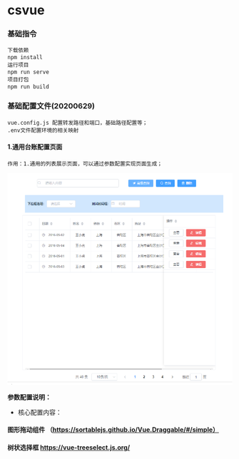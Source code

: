 # csvue

### 基础指令
```
下载依赖
npm install
运行项目
npm run serve
项目打包
npm run build

```
### 基础配置文件(20200629)
```
vue.config.js 配置转发路径和端口，基础路径配置等；
.env文件配置环境的相关映射

```


####  1.通用台账配置页面
```
作用：1.通用的列表展示页面，可以通过参数配置实现页面生成；

```
![avatar](./img/pagelist.jpg)

**参数配置说明：**

- 核心配置内容：





#### 图形拖动组件 （https://sortablejs.github.io/Vue.Draggable/#/simple）

#### 树状选择框   https://vue-treeselect.js.org/
